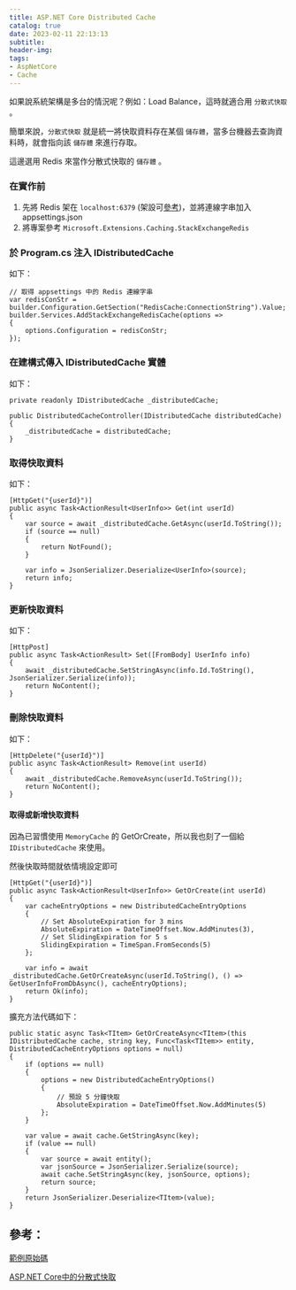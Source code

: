 ```yaml
---
title: ASP.NET Core Distributed Cache
catalog: true
date: 2023-02-11 22:13:13
subtitle:
header-img:
tags:
- AspNetCore
- Cache
---
```

如果說系統架構是多台的情況呢？例如：Load Balance，這時就適合用 `分散式快取` 。

簡單來說，`分散式快取` 就是統一將快取資料存在某個 `儲存體`，當多台機器去查詢資料時，就會指向該 `儲存體` 來進行存取。

這邊選用 Redis 來當作分散式快取的 `儲存體` 。

### 在實作前

1. 先將 Redis 架在 `localhost:6379` (架設可[參考](https://maxlin0523.github.io/2021/10/09/redis-in-docker/))，並將連線字串加入 appsettings.json
2. 將專案參考 `Microsoft.Extensions.Caching.StackExchangeRedis`


### 於 Program.cs 注入 IDistributedCache

如下：
```C#=
// 取得 appsettings 中的 Redis 連線字串
var redisConStr = builder.Configuration.GetSection("RedisCache:ConnectionString").Value;
builder.Services.AddStackExchangeRedisCache(options =>
{
    options.Configuration = redisConStr;
});
```

### 在建構式傳入 IDistributedCache 實體

如下：
```c#=
private readonly IDistributedCache _distributedCache;

public DistributedCacheController(IDistributedCache distributedCache)
{
    _distributedCache = distributedCache;
}
```

### 取得快取資料

如下：
```C#=
[HttpGet("{userId}")]
public async Task<ActionResult<UserInfo>> Get(int userId)
{
    var source = await _distributedCache.GetAsync(userId.ToString());
    if (source == null)
    {
        return NotFound();         
    }
    
    var info = JsonSerializer.Deserialize<UserInfo>(source);
    return info;
}
```

### 更新快取資料

如下：
```C#=
[HttpPost]
public async Task<ActionResult> Set([FromBody] UserInfo info)
{
    await _distributedCache.SetStringAsync(info.Id.ToString(), JsonSerializer.Serialize(info));
    return NoContent();
}
```

### 刪除快取資料

如下：
```C#=
[HttpDelete("{userId}")]
public async Task<ActionResult> Remove(int userId)
{
    await _distributedCache.RemoveAsync(userId.ToString());
    return NoContent();
}
```


#### 取得或新增快取資料

因為已習慣使用 `MemoryCache` 的 GetOrCreate，所以我也刻了一個給 `IDistributedCache` 來使用。

然後快取時間就依情境設定即可
```c#=
[HttpGet("{userId}")]
public async Task<ActionResult<UserInfo>> GetOrCreate(int userId)
{
    var cacheEntryOptions = new DistributedCacheEntryOptions
    {
        // Set AbsoluteExpiration for 3 mins
        AbsoluteExpiration = DateTimeOffset.Now.AddMinutes(3),
        // Set SlidingExpiration for 5 s
        SlidingExpiration = TimeSpan.FromSeconds(5)
    };

    var info = await _distributedCache.GetOrCreateAsync(userId.ToString(), () => GetUserInfoFromDbAsync(), cacheEntryOptions);
    return Ok(info);
}
```

擴充方法代碼如下：

```c#=
public static async Task<TItem> GetOrCreateAsync<TItem>(this IDistributedCache cache, string key, Func<Task<TItem>> entity, DistributedCacheEntryOptions options = null)
{
    if (options == null)
    {
        options = new DistributedCacheEntryOptions()
        {
            // 預設 5 分鐘快取
            AbsoluteExpiration = DateTimeOffset.Now.AddMinutes(5)
        };
    }

    var value = await cache.GetStringAsync(key);
    if (value == null)
    {
        var source = await entity();
        var jsonSource = JsonSerializer.Serialize(source);
        await cache.SetStringAsync(key, jsonSource, options);
        return source;
    }
    return JsonSerializer.Deserialize<TItem>(value);
}
```

## 參考：

[範例原始碼](https://github.com/maxlin0523/aspnetcore.caching.demo)

[ASP.NET Core中的分散式快取](https://learn.microsoft.com/zh-tw/aspnet/core/performance/caching/distributed?view=aspnetcore-7.0)


